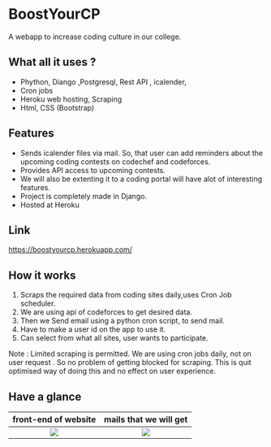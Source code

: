 # BoostYourCP
 A webapp to increase coding culture in our college.
 
  ## What all it uses ?
  - Phython, Diango ,Postgresql, Rest API , icalender, 
  - Cron jobs
  - Heroku web hosting, Scraping
  - Html, CSS (Bootstrap)
 
 ## Features
 
 - Sends icalender files via mail. So, that user can add reminders about the upcoming coding contests on codechef and codeforces.
 - Provides API access to upcoming contests.
 - We will also be extenting it to a coding portal will have alot of interesting features.
 - Project is completely made in Django. 
 - Hosted at Heroku

 
 
## Link 
https://boostyourcp.herokuapp.com/


## How it works

1. Scraps the required data from coding sites daily,uses Cron Job scheduler.
2. We are using api of codeforces to get desired data.
3. Then we Send email using a python cron script, to send mail.
4. Have to make a user id on the app to use it.
5. Can select from what all sites, user wants to participate.



Note : Limited scraping is permitted. 
We are using cron jobs daily, not on user request . So no problem of getting blocked for scraping.
This is quit optimised  way of doing this and no effect on user experience.

## Have a glance 


front-end of website             |  mails that we will get
:-------------------------:|:-------------------------:
![](https://i.imgur.com/sPsjDM3.png) |  ![](https://i.imgur.com/owOh3Am.jpg)

















	
    
